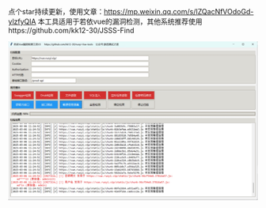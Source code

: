 点个star持续更新，使用文章：https://mp.weixin.qq.com/s/IZQacNfVOdoGd-ylzfyQlA
本工具适用于若依vue的漏洞检测，其他系统推荐使用https://github.com/kk12-30/JSSS-Find

![image](v3.png)
